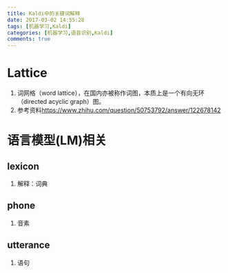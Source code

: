```yaml
---
title: Kaldi中的关键词解释
date: 2017-03-02 14:55:28
tags: [机器学习,Kaldi]
categories: [机器学习,语音识别,Kaldi]
comments: true
---
```


# Lattice
1. 词网格（word lattice），在国内亦被称作词图，本质上是一个有向无环（directed acyclic graph）图。
2. 参考资料<https://www.zhihu.com/question/50753792/answer/122678142>

# 语言模型(LM)相关
## lexicon
1. 解释：词典
## phone
1. 音素
## utterance
1. 语句